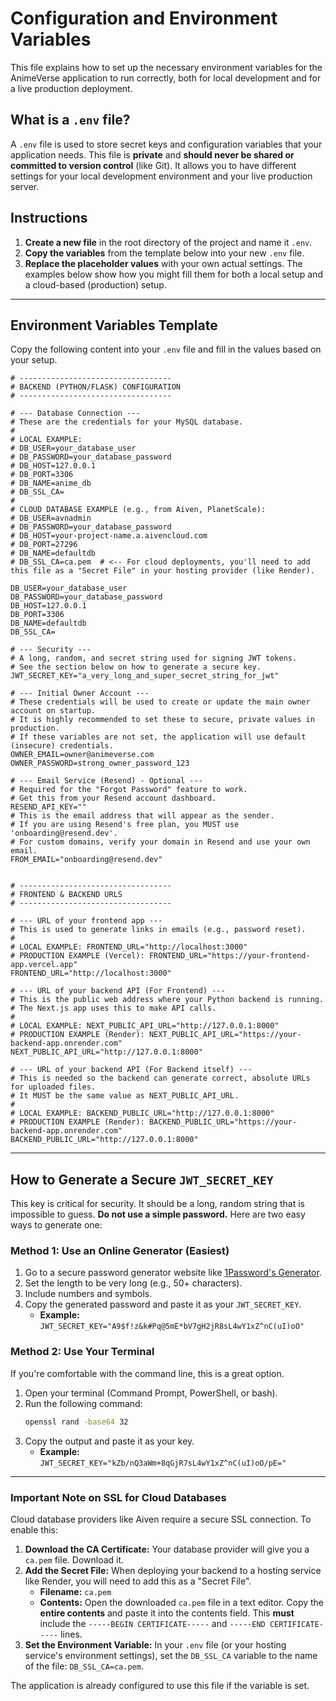 # Configuration and Environment Variables

This file explains how to set up the necessary environment variables for the AnimeVerse application to run correctly, both for local development and for a live production deployment.

## What is a `.env` file?

A `.env` file is used to store secret keys and configuration variables that your application needs. This file is **private** and **should never be shared or committed to version control** (like Git). It allows you to have different settings for your local development environment and your live production server.

## Instructions

1.  **Create a new file** in the root directory of the project and name it `.env`.
2.  **Copy the variables** from the template below into your new `.env` file.
3.  **Replace the placeholder values** with your own actual settings. The examples below show how you might fill them for both a local setup and a cloud-based (production) setup.

---

## Environment Variables Template

Copy the following content into your `.env` file and fill in the values based on your setup.

```env
# ----------------------------------
# BACKEND (PYTHON/FLASK) CONFIGURATION
# ----------------------------------

# --- Database Connection ---
# These are the credentials for your MySQL database.
#
# LOCAL EXAMPLE:
# DB_USER=your_database_user
# DB_PASSWORD=your_database_password
# DB_HOST=127.0.0.1
# DB_PORT=3306
# DB_NAME=anime_db
# DB_SSL_CA=
#
# CLOUD DATABASE EXAMPLE (e.g., from Aiven, PlanetScale):
# DB_USER=avnadmin
# DB_PASSWORD=your_database_password
# DB_HOST=your-project-name.a.aivencloud.com
# DB_PORT=27296
# DB_NAME=defaultdb
# DB_SSL_CA=ca.pem  # <-- For cloud deployments, you'll need to add this file as a "Secret File" in your hosting provider (like Render).

DB_USER=your_database_user
DB_PASSWORD=your_database_password
DB_HOST=127.0.0.1
DB_PORT=3306
DB_NAME=defaultdb
DB_SSL_CA=

# --- Security ---
# A long, random, and secret string used for signing JWT tokens.
# See the section below on how to generate a secure key.
JWT_SECRET_KEY="a_very_long_and_super_secret_string_for_jwt"

# --- Initial Owner Account ---
# These credentials will be used to create or update the main owner account on startup.
# It is highly recommended to set these to secure, private values in production.
# If these variables are not set, the application will use default (insecure) credentials.
OWNER_EMAIL=owner@animeverse.com
OWNER_PASSWORD=strong_owner_password_123

# --- Email Service (Resend) - Optional ---
# Required for the "Forgot Password" feature to work.
# Get this from your Resend account dashboard.
RESEND_API_KEY=""
# This is the email address that will appear as the sender.
# If you are using Resend's free plan, you MUST use 'onboarding@resend.dev'.
# For custom domains, verify your domain in Resend and use your own email.
FROM_EMAIL="onboarding@resend.dev"


# ----------------------------------
# FRONTEND & BACKEND URLS
# ----------------------------------

# --- URL of your frontend app ---
# This is used to generate links in emails (e.g., password reset).
#
# LOCAL EXAMPLE: FRONTEND_URL="http://localhost:3000"
# PRODUCTION EXAMPLE (Vercel): FRONTEND_URL="https://your-frontend-app.vercel.app"
FRONTEND_URL="http://localhost:3000"

# --- URL of your backend API (For Frontend) ---
# This is the public web address where your Python backend is running.
# The Next.js app uses this to make API calls.
#
# LOCAL EXAMPLE: NEXT_PUBLIC_API_URL="http://127.0.0.1:8000"
# PRODUCTION EXAMPLE (Render): NEXT_PUBLIC_API_URL="https://your-backend-app.onrender.com"
NEXT_PUBLIC_API_URL="http://127.0.0.1:8000"

# --- URL of your backend API (For Backend itself) ---
# This is needed so the backend can generate correct, absolute URLs for uploaded files.
# It MUST be the same value as NEXT_PUBLIC_API_URL.
#
# LOCAL EXAMPLE: BACKEND_PUBLIC_URL="http://127.0.0.1:8000"
# PRODUCTION EXAMPLE (Render): BACKEND_PUBLIC_URL="https://your-backend-app.onrender.com"
BACKEND_PUBLIC_URL="http://127.0.0.1:8000"

```

---

## How to Generate a Secure `JWT_SECRET_KEY`

This key is critical for security. It should be a long, random string that is impossible to guess. **Do not use a simple password.** Here are two easy ways to generate one:

### Method 1: Use an Online Generator (Easiest)

1. Go to a secure password generator website like [1Password's Generator](https://1password.com/password-generator/).
2. Set the length to be very long (e.g., 50+ characters).
3. Include numbers and symbols.
4. Copy the generated password and paste it as your `JWT_SECRET_KEY`.
   - **Example:** `JWT_SECRET_KEY="A9$f!z&k#Pq@5mE*bV7gH2jR8sL4wY1xZ^nC(uI)oO"`

### Method 2: Use Your Terminal

If you're comfortable with the command line, this is a great option.

1. Open your terminal (Command Prompt, PowerShell, or bash).
2. Run the following command:
   ```bash
   openssl rand -base64 32
   ```
3. Copy the output and paste it as your key.
   - **Example:** `JWT_SECRET_KEY="kZb/nQ3aWm+8qGjR7sL4wY1xZ^nC(uI)oO/pE="`

---

### Important Note on SSL for Cloud Databases

Cloud database providers like Aiven require a secure SSL connection. To enable this:

1.  **Download the CA Certificate:** Your database provider will give you a `ca.pem` file. Download it.
2.  **Add the Secret File:** When deploying your backend to a hosting service like Render, you will need to add this as a "Secret File".
    - **Filename:** `ca.pem`
    - **Contents:** Open the downloaded `ca.pem` file in a text editor. Copy the **entire contents** and paste it into the contents field. This **must** include the `-----BEGIN CERTIFICATE-----` and `-----END CERTIFICATE-----` lines.
3.  **Set the Environment Variable:** In your `.env` file (or your hosting service's environment settings), set the `DB_SSL_CA` variable to the name of the file: `DB_SSL_CA=ca.pem`.

The application is already configured to use this file if the variable is set.
